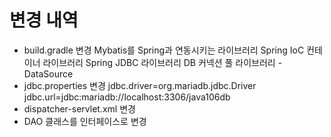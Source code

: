# 변경 내역
- build.gradle 변경
    Mybatis를 Spring과 연동시키는 라이브러리
    Spring IoC 컨테이너 라이브러리
    Spring JDBC 라이브러리
    DB 커넥션 풀 라이브러리 - DataSource
- jdbc.properties 변경
    jdbc.driver=org.mariadb.jdbc.Driver
    jdbc.url=jdbc:mariadb://localhost:3306/java106db
- dispatcher-servlet.xml 변경
- DAO 클래스를 인터페이스로 변경

